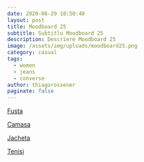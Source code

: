 ```yaml
---
date: 2020-06-29 10:50:40
layout: post
title: Moodboard 25
subtitle: Subtitlu Moodboard 25
description: Descriere Moodboard 25
image: /assets/img/uploads/moodboard25.png
category: casual
tags:
  - women
  - jeans
  - converse
author: thiagorossener
paginate: false
---
```

[Fusta](http://bit.do/fGfSq)

[Camasa](http://bit.do/fGfSr)

[Jacheta](http://bit.do/fGfSs)

[Tenisi](http://bit.do/fGfSw)